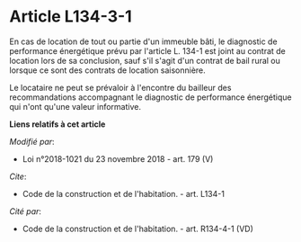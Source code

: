 # Article L134-3-1

En cas de location de tout ou partie d'un immeuble bâti, le diagnostic de performance énergétique prévu par l'article L.
134-1 est joint au contrat de location lors de sa conclusion, sauf s'il s'agit d'un contrat de bail rural ou lorsque ce sont
des contrats de location saisonnière.

Le locataire ne peut se prévaloir à l'encontre du bailleur des recommandations accompagnant le diagnostic de performance
énergétique qui n'ont qu'une valeur informative.

**Liens relatifs à cet article**

_Modifié par_:

  - Loi n°2018-1021 du 23 novembre 2018 - art. 179 (V)

_Cite_:

  - Code de la construction et de l'habitation. - art. L134-1

_Cité par_:

  - Code de la construction et de l'habitation. - art. R134-4-1 (VD)
